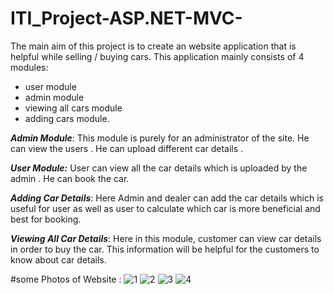 # ITI_Project-ASP.NET-MVC-
The main aim of this project is to create an website application that is helpful while selling / buying cars.
This application mainly consists of 4 modules:

- user module
-  admin module
- viewing all cars module
-  adding cars module.

_**Admin Module**_: This module is purely for an administrator of the site. He can view the users . He can upload different car details .

**_User Module:_** User can view all the car details which is uploaded by the admin . He can book the car.

_**Adding Car Details**_: Here Admin and dealer can add the car details which is useful for user as well as user to calculate which car is more beneficial and best for booking.

**_Viewing All Car Details_**: Here in this module, customer can view car details in order to buy the car. This information will be helpful for the customers to know about car details.



 
#some Photos of Website :
![1](https://user-images.githubusercontent.com/43557035/95797552-16416180-0cf0-11eb-92b7-e98865ba9636.PNG)
![2](https://user-images.githubusercontent.com/43557035/95797577-222d2380-0cf0-11eb-9918-8f41309972b5.PNG)
![3](https://user-images.githubusercontent.com/43557035/95797596-2f4a1280-0cf0-11eb-9d46-2b5a0cce0cfd.PNG)
![4](https://user-images.githubusercontent.com/43557035/95797613-3709b700-0cf0-11eb-9615-bd2bc5e275f9.PNG)
